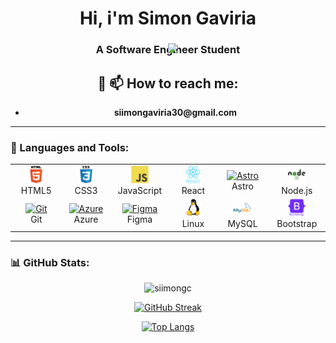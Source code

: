 <div id="header" align="center">
    <h1 align="center">Hi, i'm Simon Gaviria</h1>
    <h3 align="center">A Software Engineer Student</h3>
</div>

<div style="position: relative;">
  <img src="https://media.giphy.com/media/eCqFYAVjjDksg/giphy.gif" width="100" style="position: absolute; top: -50px; left: 50%;">
  <h2 align="center">🍄 📫 How to reach me:</h2>
  <ul align="center">
    <li><strong>siimongaviria30@gmail.com</strong></li>
  </ul>
</div>

---

### 🔨 Languages and Tools:
<table align="center">
  <tr>
    <td align="center" width="66">
      <a href="https://developer.mozilla.org/en-US/docs/Web/HTML" target="_blank">
        <img src="https://raw.githubusercontent.com/devicons/devicon/master/icons/html5/html5-original-wordmark.svg" width="28" height="28" alt="HTML5"/>
      </a>
      <br>HTML5
    </td>
    <td align="center" width="96">
      <a href="https://developer.mozilla.org/en-US/docs/Web/CSS" target="_blank">
        <img src="https://raw.githubusercontent.com/devicons/devicon/master/icons/css3/css3-original-wordmark.svg" width="28" height="28" alt="CSS3"/>
      </a>
      <br>CSS3
    </td>
    <td align="center" width="96">
      <a href="https://developer.mozilla.org/en-US/docs/Web/JavaScript" target="_blank">
        <img src="https://raw.githubusercontent.com/devicons/devicon/master/icons/javascript/javascript-original.svg" width="28" height="28" alt="JavaScript"/>
      </a>
      <br>JavaScript
    </td>
    <td align="center" width="96">
      <a href="https://reactjs.org/" target="_blank">
        <img src="https://raw.githubusercontent.com/devicons/devicon/master/icons/react/react-original-wordmark.svg" width="28" height="28" alt="React"/>
      </a>
      <br>React
    </td>
    <td align="center" width="96">
      <a href="https://astro.build/" target="_blank">
        <img src="https://avatars.githubusercontent.com/u/44914786?s=200&v=4" width="28" height="28" alt="Astro"/>
      </a>
      <br>Astro
    </td>
    <td align="center" width="96">
      <a href="https://nodejs.org/" target="_blank">
        <img src="https://raw.githubusercontent.com/devicons/devicon/master/icons/nodejs/nodejs-original-wordmark.svg" width="28" height="28" alt="Node.js"/>
      </a>
      <br>Node.js
    </td>
  </tr>
  <tr>
    <td align="center" width="96">
      <a href="https://git-scm.com/" target="_blank">
        <img src="https://www.vectorlogo.zone/logos/git-scm/git-scm-icon.svg" width="28" height="28" alt="Git"/>
      </a>
      <br>Git
    </td>
    <td align="center" width="96">
      <a href="https://azure.microsoft.com/en-in/" target="_blank">
        <img src="https://www.vectorlogo.zone/logos/microsoft_azure/microsoft_azure-icon.svg" width="28" height="28" alt="Azure"/>
      </a>
      <br>Azure
    </td>
    <td align="center" width="96">
      <a href="https://www.figma.com/" target="_blank">
        <img src="https://www.vectorlogo.zone/logos/figma/figma-icon.svg" width="28" height="28" alt="Figma"/>
      </a>
      <br>Figma
    </td>
    <td align="center" width="96">
      <a href="https://www.linux.org/" target="_blank">
        <img src="https://raw.githubusercontent.com/devicons/devicon/master/icons/linux/linux-original.svg" width="28" height="28" alt="Linux"/>
      </a>
      <br>Linux
    </td>
    <td align="center" width="96">
      <a href="https://www.mysql.com/" target="_blank">
        <img src="https://raw.githubusercontent.com/devicons/devicon/master/icons/mysql/mysql-original-wordmark.svg" width="28" height="28" alt="MySQL"/>
      </a>
      <br>MySQL
    </td>
    <td align="center" width="96">
      <a href="https://getbootstrap.com" target="_blank">
        <img src="https://raw.githubusercontent.com/devicons/devicon/master/icons/bootstrap/bootstrap-plain-wordmark.svg" width="28" height="28" alt="Bootstrap"/>
      </a>
      <br>Bootstrap
    </td>
  </tr>
</table>

---

### 📊 GitHub Stats:
<p align="center">
  <img src="https://komarev.com/ghpvc/?username=siimongc&label=Profile%20views&color=0e75b6&style=flat" alt="siimongc" />
</p>
<p align="center">
  <a href="https://git.io/streak-stats">
    <img src="https://streak-stats.demolab.com?user=siimongc&theme=transparent&hide_border=true" alt="GitHub Streak"/>
  </a>
</p>
<p align="center">
  <a href="https://github.com/siimongc/github-readme-stats">
    <img src="https://github-readme-stats.vercel.app/api/top-langs/?username=siimongc&theme=transparent" alt="Top Langs"/>
  </a>
</p>

